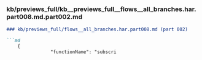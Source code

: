 ### kb/previews_full/kb__previews_full__flows__all_branches.har.part008.md.part002.md

```md
### kb/previews_full/flows__all_branches.har.part008.md (part 002)

```md
    {
                "functionName": "subscri
```

```

```
